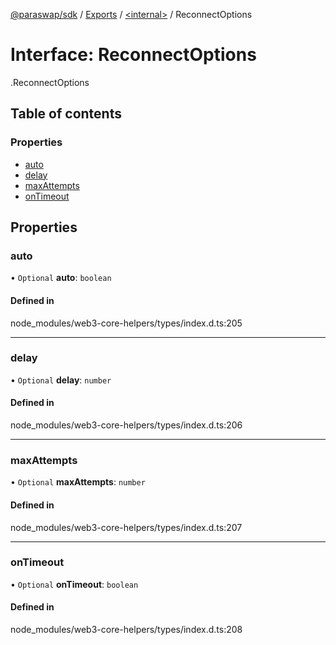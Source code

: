 [@paraswap/sdk](../README.md) / [Exports](../modules.md) / [<internal\>](../modules/internal_.md) / ReconnectOptions

# Interface: ReconnectOptions

[<internal>](../modules/internal_.md).ReconnectOptions

## Table of contents

### Properties

- [auto](internal_.ReconnectOptions.md#auto)
- [delay](internal_.ReconnectOptions.md#delay)
- [maxAttempts](internal_.ReconnectOptions.md#maxattempts)
- [onTimeout](internal_.ReconnectOptions.md#ontimeout)

## Properties

### auto

• `Optional` **auto**: `boolean`

#### Defined in

node_modules/web3-core-helpers/types/index.d.ts:205

___

### delay

• `Optional` **delay**: `number`

#### Defined in

node_modules/web3-core-helpers/types/index.d.ts:206

___

### maxAttempts

• `Optional` **maxAttempts**: `number`

#### Defined in

node_modules/web3-core-helpers/types/index.d.ts:207

___

### onTimeout

• `Optional` **onTimeout**: `boolean`

#### Defined in

node_modules/web3-core-helpers/types/index.d.ts:208
